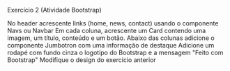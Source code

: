 Exercício 2 (Atividade Bootstrap)

No header acrescente links (home, news, contact) usando o componente
Navs ou Navbar
Em cada coluna, acrescente um Card contendo uma imagem, um título,
conteúdo e um botão.
Abaixo das colunas adicione o componente Jumbotron com uma
informação de destaque
Adicione um rodapé com fundo cinza o logotipo do Bootstrap e a
mensagem "Feito com Bootstrap"
Modifique o design do exercício anterior
